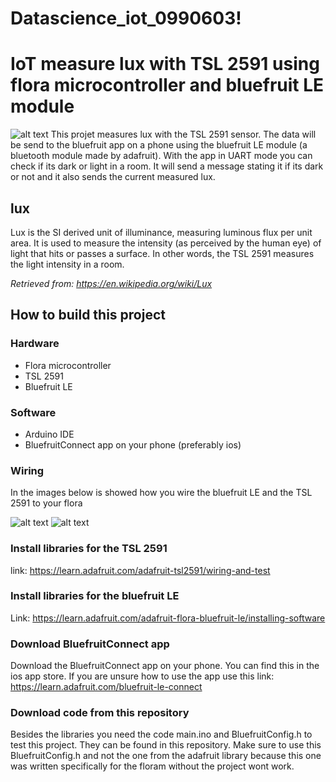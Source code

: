 # Datascience_iot_0990603!
# IoT measure lux with TSL 2591 using flora microcontroller and bluefruit LE module
![alt text](https://user-images.githubusercontent.com/74900539/115708604-82241700-a370-11eb-9170-b2160a3af96d.png)
This projet measures lux with the TSL 2591 sensor. The data will be send to the bluefruit app on a phone using the bluefruit LE module (a bluetooth module made by adafruit). With the app in UART mode you can check if its dark or light in a room. It will send a message stating it if its dark or not and it also sends the current measured lux. 

## lux
Lux is the SI derived unit of illuminance, measuring luminous flux per unit area. It is used to measure the intensity (as perceived by the human eye) of light that hits or passes a surface. In other words, the TSL 2591 measures the light intensity in a room. 

*Retrieved from: https://en.wikipedia.org/wiki/Lux*

## How to build this project
### Hardware
- Flora microcontroller
- TSL 2591
- Bluefruit LE

### Software
- Arduino IDE
- BluefruitConnect app on your phone (preferably ios)

### Wiring
In the images below is showed how you wire the bluefruit LE and the TSL 2591 to your flora

![alt text](https://user-images.githubusercontent.com/74900539/115710946-3cb51900-a373-11eb-92dd-88ff8ed1b3c5.png)
![alt text](https://user-images.githubusercontent.com/74900539/115711003-4b033500-a373-11eb-9d3b-0ef1d89e1c1b.png)

### Install libraries for the TSL 2591
link: https://learn.adafruit.com/adafruit-tsl2591/wiring-and-test

### Install libraries for the bluefruit LE
Link: https://learn.adafruit.com/adafruit-flora-bluefruit-le/installing-software

### Download BluefruitConnect app
Download the BluefruitConnect app on your phone. You can find this in the ios app store. If you are unsure how to use the app use this link: https://learn.adafruit.com/bluefruit-le-connect

### Download code from this repository 
Besides the libraries you need the code main.ino and BluefruitConfig.h to test this project. They can be found in this repository. Make sure to use this BluefruitConfig.h and not the one from the adafruit library because this one was written specifically for the floram without the project wont work. 

